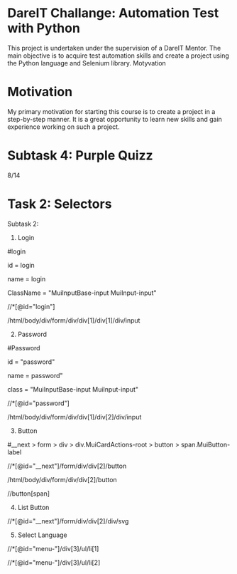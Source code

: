 # DareIT Challange: Automation Test with Python
This project is undertaken under the supervision of a DareIT Mentor. The main objective is to acquire test automation skills and create a project using the Python language and Selenium library. Motyvation

# Motivation
My primary motivation for starting this course is to create a project in a step-by-step manner. It is a great opportunity to learn new skills and gain experience working on such a project.

# Subtask 4: Purple Quizz

8/14

# Task 2: Selectors

Subtask 2:

1. Login

#login

id = login

name = login

ClassName = "MuiInputBase-input MuiInput-input"

//*[@id="login"]

/html/body/div/form/div/div[1]/div[1]/div/input

2. Password

#Password

id = "password"

name = password"

class = "MuiInputBase-input MuiInput-input"

//*[@id="password"]

/html/body/div/form/div/div[1]/div[2]/div/input

3. Button

#__next > form > div > div.MuiCardActions-root > button > span.MuiButton-label

//*[@id="__next"]/form/div/div[2]/button

/html/body/div/form/div/div[2]/button

//button[span]

4. List Button

//*[@id="__next"]/form/div/div[2]/div/svg

5. Select Language

//*[@id="menu-"]/div[3]/ul/li[1]

//*[@id="menu-"]/div[3]/ul/li[2]




